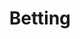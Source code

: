 ---
title: "Betting"
draft: false
# page title background image
bg_image: /images/news "images/backgrounds/news.jpg"
# meta description
description : "this is meta description"
---